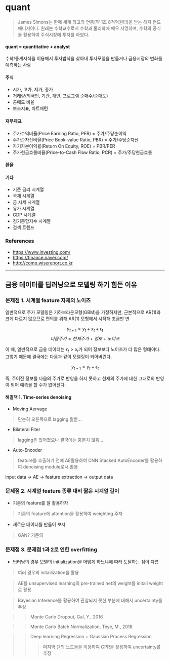 # quant

> James Simons는 한때 세계 최고의 연봉(약 1조 8척억원!!!)을 받는 헤지 펀드 매니저이다. 원래는 수학교수로서 수학과 물리학에 매우 저명하며, 수학의 공식을 활용하여 주식시장에 투자를 하였다.

#### quant = quantitative + analyst

수학/통계지식을 이용해서 투자법칙을 찾아내 투자모델을 만들거나 금융시장의 변화를 예측하는 사람



#### 주식
* 시가, 고가, 저가, 종가
* 거래량(외국인, 기관, 개인, 프로그램 순매수/순매도)
* 공매도 비율
* 보조지표, 차트패턴

#### 재무제표
* 주가수익비율(Price Earning Ratio, PER) = 주가/주당순이익
* 주가순자산비율(Price Book-value Ratio, PBR) = 주가/주당순자산
* 자기자본이익률(Return On Equity, ROE) = PBR/PER
* 주가현금흐름비율(Price-to-Cash Flow Ratio, PCR) = 주가/주당현금흐름

#### 환율

#### 기타
* 기준 금리 시계열
* 국채 시계열
* 금 시세 시계열
* 유가 시계열
* GDP 시계열
* 경기종합지수 시계열
* 검색 트렌드

### References
* https://www.investing.com/
* https://finance.naver.com/
* http://comp.wisereport.co.kr

------------------------------------------------------------------------------------------------------------
## 금융 데이터를 딥러닝으로 모델링 하기 힘든 이유 

### 문제점 1. 시계열 feature 자체의 노이즈
일반적으로 주가 모델링은 기하브라운모형(GBM)을 가정하지만, 근본적으로 AR(1)과 크게 다르지 않으므로 편의를 위해 AR(1) 모형에서 시작해 조금만 변

$$ y_{t+1} = y_t + x_t + \epsilon_t $$
$$ 다음 주가 = 현재 주가 + 정보 + 노이즈 $$

이 때, 일반적으로 금융 데이터는 $\epsilon_t > x_t$가 되어 정보보다 노이즈가 더 많은 형태이다.
그렇기 때문에 결국에는 다음과 같이 모델링이 되어버린다.

$$ y_{t+1} = y_t + \epsilon_t $$


즉, 주어진 정보를 다음의 주가로 반영을 하지 못하고 현재의 주가에 대한 그대로의 반영이 되어 예측을 할 수가 없어진다.

#### 해결책 1. Time-series denoising

* Moving Aervage
> 단순히 오른쪽으로 lagging 될뿐...

* Bilateral Fiter
> lagging은 없어졌으나 결국에는 충분치 않음...

* Auto-Encoder
> feature를 추출하기 전에 AE활용하여 CNN Stacked AutoEncoder를 활용하여 denoising module로서 활용

input data -> AE -> feature extraction -> output data
 

### 문제점 2. 시계열 feature 종류 대비 짧은 시계열 길이

* 기존의 feature를 잘 활용하자
> 기존의 feature에 attention을 활용하여 weighting 주자

* 새로운 데이터를 만들어 보자
> GAN? 기존의 


### 문제점 3. 문제점 1과 2로 인한 overfitting
* 딥러닝의 경우 모델의 initialization을 어떻게 하느냐에 따라 도달하는 점이 다름
> 여러 경우의 initailization을 활용

> AE를 unsupervised learning의 pre-trained net의 weight를 initail weight로 활용

> Bayesian Inference를 활용하여 관찰되지 못한 부분에 대해서 uncertainty를 추정

>> Monte Carlo Dropout, Gal, Y., 2016

>> Monte Carlo Batch Normalization, Teye, M., 2018

>> Deep learning Regression + Gaussian Process Regression 
>>> 마지막 단의 노드들을 이용하여 GPR을 활용하여 uncertainty를 추정 

